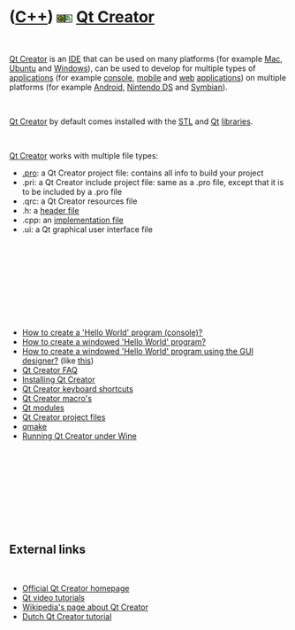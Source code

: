 
 

 

 

 

 

([C++](Cpp.md)) ![Qt](PicQt.png)![Qt Creator](PicQtCreator.png) [Qt Creator](CppQtCreator.md)
===============================================================================================

 

[Qt Creator](CppQtCreator.md) is an [IDE](CppIde.md) that can be used
on many platforms (for example [Mac](CppMac.md),
[Ubuntu](CppUbuntu.md) and [Windows](CppWindows.md)), can be used to
develop for multiple types of [applications](CppApplication.md) (for
example [console](CppConsoleApplication.md),
[mobile](CppMobileApplication.md) and [web](CppWebApplication.md)
[applications](CppApplication.md)) on multiple platforms (for example
[Android](CppAndroid.md), [Nintendo DS](CppNds.md) and
[Symbian](CppSymbian.md)).

 

[Qt Creator](CppQtCreator.md) by default comes installed with the
[STL](CppStl.md) and [Qt](CppQt.md) [libraries](CppLibrary.md).

 

[Qt Creator](CppQtCreator.md) works with multiple file types:

-   [.pro](CppQtProjectFile.md): a Qt Creator project file: contains
    all info to build your project
-   .pri: a Qt Creator include project file: same as a .pro file, except
    that it is to be included by a .pro file
-   .qrc: a Qt Creator resources file
-   .h: a [header file](CppHeaderFile.md)
-   .cpp: an [implementation file](CppImplementationFile.md)
-   .ui: a Qt graphical user interface file

 

 

 

 

 

-   [How to create a 'Hello World' program
    (console)?](CppQtHelloWorldConsole.md)
-   [How to create a windowed 'Hello World'
    program?](CppQtHelloWorldWindowed.md)
-   [How to create a windowed 'Hello World' program using the GUI
    designer?](CppQtHelloWorldWindowedGui.md) (like
    [this](CppQtHelloWorldWindowedGui9.png))
-   [Qt Creator FAQ](CppQtFaq.md)
-   [Installing Qt Creator](CppQtCreatorInstall.md)
-   [Qt Creator keyboard shortcuts](CppQtCreatorKeyboardShortcuts.md)
-   [Qt Creator macro's](CppQtCreatorMacro.md)
-   [Qt modules](CppQtModule.md)
-   [Qt Creator project files](CppQtProjectFile.md)
-   [qmake](CppQmake.md)
-   [Running Qt Creator under Wine](CppQtCreatorWineUbuntu.md)

 

 

 

 

 

External links
--------------

 

-   [Official Qt Creator
    homepage](http://qt.nokia.com/products/developer-tools)
-   [Qt video
    tutorials](http://qt.nokia.com/developer/learning/online/talks/developerdays2009/tech-talks)
-   [Wikipedia's page about Qt
    Creator](http://en.wikipedia.org/wiki/Qt_Creator)
-   [Dutch Qt Creator
    tutorial](http://bd.eduweb.hhs.nl/ogoprg/qt/index.html)

 

 

 

 

 

 


